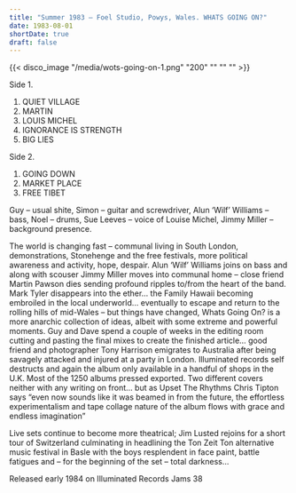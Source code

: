 ```yaml
---
title: "Summer 1983 – Foel Studio, Powys, Wales. WHATS GOING ON?"
date: 1983-08-01
shortDate: true
draft: false
---
```


{{< disco_image "/media/wots-going-on-1.png" "200" "" "" "" >}}

Side 1.

1. QUIET VILLAGE
1. MARTIN
1. LOUIS MICHEL
1. IGNORANCE IS STRENGTH
1. BIG LIES

Side 2.

1. GOING DOWN
1. MARKET PLACE
1. FREE TIBET

Guy – usual shite, Simon – guitar and screwdriver, Alun ‘Wilf’ Williams – bass, Noel – drums, Sue Leeves – voice of Louise Michel, Jimmy Miller – background presence.

The world is changing fast – communal living in South London, demonstrations, Stonehenge and the free festivals, more political awareness and activity, hope, despair. Alun ‘Wilf’ Williams joins on bass and along with scouser Jimmy Miller moves into communal home – close friend Martin Pawson dies sending profound ripples to/from the heart of the band. Mark Tyler disappears into the ether… the Family Hawaii becoming embroiled in the local underworld… eventually to escape and return to the rolling hills of mid-Wales – but things have changed, Whats Going On? is a more anarchic collection of ideas, albeit with some extreme and powerful moments. Guy and Dave spend a couple of weeks in the editing room cutting and pasting the final mixes to create the finished article… good friend and photographer Tony Harrison emigrates to Australia after being savagely attacked and injured at a party in London. Illuminated records self destructs and again the album only available in a handful of shops in the U.K. Most of the 1250 albums pressed exported. Two different covers neither with any writing on front… but as Upset The Rhythms Chris Tipton says “even now sounds like it was beamed in from the future, the effortless experimentalism and tape collage nature of the album flows with grace and endless imagination”

Live sets continue to become more theatrical; Jim Lusted rejoins for a short tour of Switzerland culminating in headlining the Ton Zeit Ton alternative music festival in Basle with the boys resplendent in face paint, battle fatigues and – for the beginning of the set – total darkness…

Released early 1984 on Illuminated Records Jams 38
